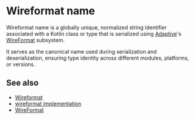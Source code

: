 # Wireformat name

Wireformat name is a globally unique, normalized string identifier associated with a Kotlin class 
or type that is serialized using [Adaptive](def://)'s [WireFormat](def://) subsystem.

It serves as the canonical name used during serialization and deserialization, ensuring
type identity across different modules, platforms, or versions.

## See also

- [Wireformat](guide://)
- [wireformat implementation](def://)
- [WireFormat](class://)
